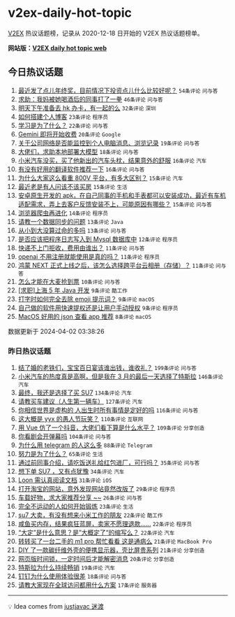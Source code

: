 # v2ex-daily-hot-topic

[V2EX](https://www.v2ex.com/) 热议话题榜，记录从 2020-12-18 日开始的 V2EX 热议话题榜单。

**网站版：[V2EX daily hot topic web](https://boojack.github.io/v2ex-daily-hot-topic-web/)**

## 今日热议话题

<!-- TODAY BEGIN -->

1. [最近发了点儿年终奖，目前情况下投资点儿什么比较好呢？](https://www.v2ex.com/t/1029007) `54条评论` `问与答`
1. [求助：我妈被她喝酒后的同事打了一拳](https://www.v2ex.com/t/1029004) `46条评论` `问与答`
1. [明天下午准备去 hk 办卡，有一起的么](https://www.v2ex.com/t/1028982) `32条评论` `深圳`
1. [如何搭建个人博客](https://www.v2ex.com/t/1029023) `23条评论` `程序员`
1. [学习是为了什么？](https://www.v2ex.com/t/1029000) `22条评论` `问与答`
1. [Gemini 即将开始收费](https://www.v2ex.com/t/1028990) `20条评论` `Google`
1. [关于公司网络是否能监控到个人电脑消息、浏览记录](https://www.v2ex.com/t/1029005) `19条评论` `问与答`
1. [大佬们，求助本地部署大模型](https://www.v2ex.com/t/1028984) `18条评论` `问与答`
1. [小米汽车没买，买了他新出的汽车头枕，结果意外的舒服](https://www.v2ex.com/t/1029010) `16条评论` `汽车`
1. [有没有好用的翻译软件推荐一下](https://www.v2ex.com/t/1028978) `16条评论` `问与答`
1. [为什么大家这么看重 800V 平台，有多大区别？](https://www.v2ex.com/t/1029056) `15条评论` `汽车`
1. [最近老是有人问该不该买房](https://www.v2ex.com/t/1029028) `15条评论` `生活`
1. [安卓原生开发的 apk，在自己同事的手机和手表都可以安装成功，最近有车机适配需求，弄上去客户反馈安装不上，可能原因有哪些？](https://www.v2ex.com/t/1028985) `15条评论` `问与答`
1. [浏览器爬虫再进化](https://www.v2ex.com/t/1028977) `14条评论` `程序员`
1. [请教一个数据同步的问题](https://www.v2ex.com/t/1029012) `13条评论` `Java`
1. [从小到大没算过命的多吗](https://www.v2ex.com/t/1029001) `13条评论` `问与答`
1. [是否应该把程序日志写入到 Mysql 数据库中](https://www.v2ex.com/t/1029045) `12条评论` `程序员`
1. [快递不上门拒收，费用由谁出？](https://www.v2ex.com/t/1029038) `11条评论` `问与答`
1. [openai 不用注册就能使用是真的吗？](https://www.v2ex.com/t/1029027) `11条评论` `程序员`
1. [鸿蒙 NEXT 正式上线之后，该怎么选择跨平台云相册（存储）？](https://www.v2ex.com/t/1029009) `11条评论` `问与答`
1. [怎么才能在大麦抢到票](https://www.v2ex.com/t/1029008) `10条评论` `问与答`
1. [[求职]上海 5 年 Java 开发](https://www.v2ex.com/t/1029031) `9条评论` `酷工作`
1. [打字时如何完全去除 emoji 提示词？](https://www.v2ex.com/t/1029017) `9条评论` `macOS`
1. [自己做的软件用快速提权还是让用户手动授权](https://www.v2ex.com/t/1028980) `9条评论` `程序员`
1. [MacOS 好用的 json 查看 app 推荐](https://www.v2ex.com/t/1029032) `8条评论` `macOS`

数据更新于 2024-04-02 03:38:26

<!-- TODAY END -->

### 昨日热议话题

<!-- YESTERDAY BEGIN -->

1. [结了婚的老铁们，宝宝百日宴该谁出钱，谁收礼？](https://www.v2ex.com/t/1028673) `199条评论` `问与答`
1. [小米汽车的热度真是高啊，但是我在 3 月的最后一天选择了特斯拉](https://www.v2ex.com/t/1028654) `146条评论` `汽车`
1. [最终，我还是选择了买 SU7](https://www.v2ex.com/t/1028734) `134条评论` `汽车`
1. [请教买车建议（人生第一辆车）](https://www.v2ex.com/t/1028707) `127条评论` `汽车`
1. [你相信世界是虚构的 人出生时所有事情是定好的吗](https://www.v2ex.com/t/1028680) `116条评论` `问与答`
1. [这大概是 yyx 的愚人节玩笑？](https://www.v2ex.com/t/1028662) `110条评论` `互联网`
1. [用 Vue 仿了一个抖音，大佬们看下算是什么水平？](https://www.v2ex.com/t/1028678) `109条评论` `分享创造`
1. [你看剧会开弹幕吗](https://www.v2ex.com/t/1028643) `104条评论` `问与答`
1. [为什么用 telegram 的人这么多](https://www.v2ex.com/t/1028778) `88条评论` `Telegram`
1. [努力是为了什么？](https://www.v2ex.com/t/1028746) `65条评论` `生活`
1. [通过前同事介绍，请吃饭送礼给红包进厂，可行吗？](https://www.v2ex.com/t/1028851) `35条评论` `问与答`
1. [想下单 SU7 ，又有点犹豫](https://www.v2ex.com/t/1028793) `34条评论` `汽车`
1. [Loon 需认真阅读文档](https://www.v2ex.com/t/1028871) `31条评论` `iOS`
1. [打开淘宝的网站，意外发现网站竟然改版了](https://www.v2ex.com/t/1028873) `29条评论` `程序员`
1. [车载好物，求大家推荐分享 ~~](https://www.v2ex.com/t/1028818) `26条评论` `问与答`
1. [完全不运动的人如何开始锻炼](https://www.v2ex.com/t/1028945) `23条评论` `生活`
1. [su7 大卖，有没有想来小米工作的朋友](https://www.v2ex.com/t/1028866) `22条评论` `酷工作`
1. [咸鱼买内存，结果疯狂蓝屏，卖家不愿理退款……](https://www.v2ex.com/t/1028737) `22条评论` `程序员`
1. [“大定”是什么意思？是”大概定了“的缩写么？](https://www.v2ex.com/t/1028647) `22条评论` `汽车`
1. [转转买了一台二手的 m1 pro 帮忙看看 这是通病么](https://www.v2ex.com/t/1028768) `21条评论` `MacBook Pro`
1. [DIY 了一款碳纤维外壳的便携显示器，壳比屏贵系列](https://www.v2ex.com/t/1028755) `21条评论` `分享创造`
1. [网页版时间锁，一定时间后才能解密消息](https://www.v2ex.com/t/1028842) `20条评论` `分享创造`
1. [特斯拉为什么持续畅销](https://www.v2ex.com/t/1028852) `19条评论` `汽车`
1. [钉钉为什么使用体验很差](https://www.v2ex.com/t/1028650) `18条评论` `问与答`
1. [请教大家现在全球访问都用什么方案](https://www.v2ex.com/t/1028652) `17条评论` `服务器`

<!-- YESTERDAY END -->

---

💡 Idea comes from [justjavac 迷渡](https://github.com/justjavac/)
